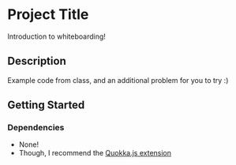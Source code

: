 # Project Title

Introduction to whiteboarding!

## Description

Example code from class, and an additional problem for you to try :)

## Getting Started

### Dependencies

* None!
* Though, I recommend the [Quokka.js extension](https://marketplace.visualstudio.com/items?itemName=WallabyJs.quokka-vscode)
